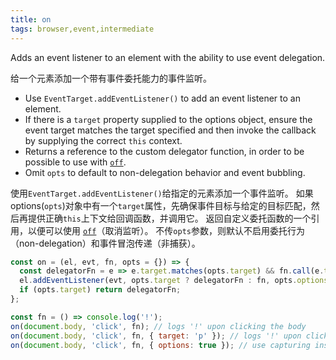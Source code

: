 ```yaml
---
title: on
tags: browser,event,intermediate
---
```


Adds an event listener to an element with the ability to use event delegation.

给一个元素添加一个带有事件委托能力的事件监听。

- Use `EventTarget.addEventListener()` to add an event listener to an element.
- If there is a `target` property supplied to the options object, ensure the event target matches the target specified and then invoke the callback by supplying the correct `this` context.
- Returns a reference to the custom delegator function, in order to be possible to use with [`off`](#off).
- Omit `opts` to default to non-delegation behavior and event bubbling.

使用`EventTarget.addEventListener()`给指定的元素添加一个事件监听。
如果options(`opts`)对象中有一个`target`属性，先确保事件目标与给定的目标匹配，然后再提供正确`this`上下文给回调函数，并调用它。
返回自定义委托函数的一个引用，以便可以使用 [`off`](#off)（取消监听）。
不传`opts`参数，则默认不启用委托行为（non-delegation）和事件冒泡传递（非捕获）。

```js
const on = (el, evt, fn, opts = {}) => {
  const delegatorFn = e => e.target.matches(opts.target) && fn.call(e.target, e);
  el.addEventListener(evt, opts.target ? delegatorFn : fn, opts.options || false);
  if (opts.target) return delegatorFn;
};
```

```js
const fn = () => console.log('!');
on(document.body, 'click', fn); // logs '!' upon clicking the body
on(document.body, 'click', fn, { target: 'p' }); // logs '!' upon clicking a `p` element child of the body
on(document.body, 'click', fn, { options: true }); // use capturing instead of bubbling
```

